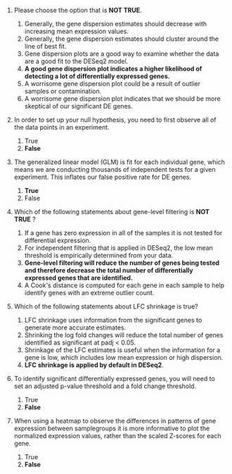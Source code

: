 1. Please choose the option that is **NOT TRUE**.

	1. Generally, the gene dispersion estimates should decrease with increasing mean expression values.
	1. Generally, the gene dispersion estimates should cluster around the line of best fit.
	1. Gene dispersion plots are a good way to examine whether the data are a good fit to the DESeq2 model.
	1. **A good gene dispersion plot indicates a higher likelihood of detecting a lot of differentially expressed genes.**
	1. A worrisome gene dispersion plot could be a result of outlier samples or contamination.
	1. A worrisome gene dispersion plot indicates that we should be more skeptical of our significant DE genes.

2. In order to set up your null hypothesis, you need to first observe all of the data points in an experiment.

	1. True
	1. **False**

3. The generalized linear model (GLM) is fit for each individual gene, which means we are conducting thousands of independent tests for a given experiment. This inflates our false positive rate for DE genes.

	1. **True**
	1. False

4. Which of the following statements about gene-level filtering is **NOT TRUE** ?

	1. If a gene has zero expression in all of the samples it is not tested for differential expression.
	1. For independent filtering that is applied in DESeq2, the low mean threshold is empirically determined from your data.
	1. **Gene-level filtering will reduce the number of genes being tested and therefore decrease the total number of differentially expressed genes that are identified.**
	1. A Cook's distance is computed for each gene in each sample to help identify genes with an extreme outlier count.

5. Which of the following statements about LFC shrinkage is true?

	1. LFC shrinkage uses information from the significant genes to generate more accurate estimates.
	1. Shrinking the log fold changes will reduce the total number of genes identified as significant at padj < 0.05.
	1. Shrinkage of the LFC estimates is useful when the information for a gene is low, which includes low mean expression or high dispersion.
	1. **LFC shrinkage is applied by default in DESeq2**. 


6. To identify significant differentially expressed genes, you will need to set an adjusted p-value threshold and a fold change threshold. 

	1. True
	1. **False**
	
7. When using a heatmap to observe the differences in patterns of gene expression between samplegroups it is more informative to plot the normalized expression values, rather than the scaled Z-scores for each gene.

	1. True
	1. **False**

